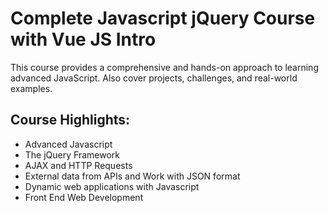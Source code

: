 # Complete Javascript jQuery Course with Vue JS Intro

This course provides a comprehensive and hands-on approach to learning advanced JavaScript. Also cover projects, challenges, and real-world examples.

## Course Highlights:
- Advanced Javascript
- The jQuery Framework
- AJAX and HTTP Requests
- External data from APIs and Work with JSON format
- Dynamic web applications with Javascript
- Front End Web Development
